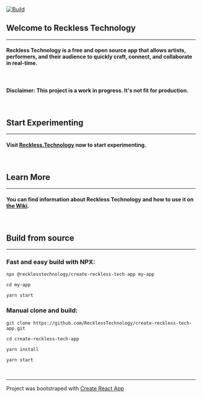 [![Build](https://github.com/RecklessTechnology/demos/actions/workflows/develop.yml/badge.svg)](https://github.com/RecklessTechnology/demos/actions/workflows/develop.yml)

## Welcome to Reckless Technology
---  
#### Reckless Technology is a free and open source app that allows artists, performers, and their audience to quickly craft, connect, and collaborate in real-time.

&nbsp;

#### Disclaimer: This project is a work in progress. It's not fit for production.  

&nbsp;

## Start Experimenting   
---  
#### Visit [Reckless.Technology](https://reckless.technology) now to start experimenting.

&nbsp;

## Learn More  
---  
#### You can find information about Reckless Technology and how to use it on [the Wiki](https://github.com/RecklessTechnology/create-reckless-tech-app/wiki).  

&nbsp;

## Build from source  
---  
### Fast and easy build with NPX:  
```  
npx @recklesstechnology/create-reckless-tech-app my-app  

cd my-app  

yarn start  
```  
### Manual clone and build:  
```  
git clone https://github.com/RecklessTechnology/create-reckless-tech-app.git  

cd create-reckless-tech-app  

yarn install  

yarn start  
```  

&nbsp;

---  
Project was bootstraped with [Create React App](https://create-react-app.dev)